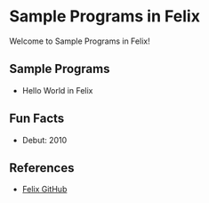 # Sample Programs in Felix

Welcome to Sample Programs in Felix!

## Sample Programs

- Hello World in Felix

## Fun Facts

- Debut: 2010

## References

- [Felix GitHub](https://github.com/felix-lang/felix)
